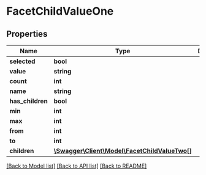 # FacetChildValueOne

## Properties
Name | Type | Description | Notes
------------ | ------------- | ------------- | -------------
**selected** | **bool** |  | 
**value** | **string** |  | 
**count** | **int** |  | 
**name** | **string** |  | 
**has_children** | **bool** |  | 
**min** | **int** |  | [optional] 
**max** | **int** |  | [optional] 
**from** | **int** |  | [optional] 
**to** | **int** |  | [optional] 
**children** | [**\Swagger\Client\Model\FacetChildValueTwo[]**](FacetChildValueTwo.md) |  | [optional] 

[[Back to Model list]](../README.md#documentation-for-models) [[Back to API list]](../README.md#documentation-for-api-endpoints) [[Back to README]](../README.md)



